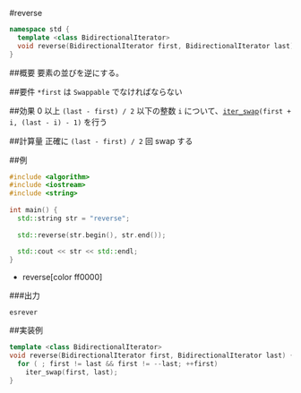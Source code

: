 #reverse
```cpp
namespace std {
  template <class BidirectionalIterator>
  void reverse(BidirectionalIterator first, BidirectionalIterator last);
}
```

##概要
要素の並びを逆にする。


##要件
`*first` は `Swappable` でなければならない


##効果
0 以上 `(last - first) / 2` 以下の整数 `i` について、[`iter_swap`](/reference/algorithm/iter_swap.md)`(first + i, (last - i) - 1)` を行う


##計算量
正確に `(last - first) / 2` 回 swap する


##例
```cpp
#include <algorithm>
#include <iostream>
#include <string>
 
int main() {
  std::string str = "reverse";
 
  std::reverse(str.begin(), str.end());
 
  std::cout << str << std::endl;
}
```
* reverse[color ff0000]

###出力
```
esrever
```


##実装例
```cpp
template <class BidirectionalIterator>
void reverse(BidirectionalIterator first, BidirectionalIterator last) {
  for ( ; first != last && first != --last; ++first)
    iter_swap(first, last);
}
```

